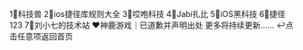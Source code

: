 1⃣️科技兽
2⃣️ios捷径库规则大全
3⃣️哎咆科技
4⃣️Jabi扎比
5⃣️iOS黑科技
6⃣️捷径123
7⃣️刘小七的技术站
❤️神鹿游戏｜已道歉并声明出处
更多将持续更新......
↩️点击任意项返回首页